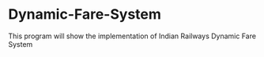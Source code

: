 # Dynamic-Fare-System
This program will show the implementation of Indian Railways Dynamic Fare System
